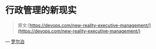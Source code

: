 # 行政管理的新现实

> 原文:[https://devops.com/new-reality-executive-management/](https://devops.com/new-reality-executive-management/)

— [罗尔泊](https://devops.com/author/breselman/)